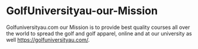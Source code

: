 # GolfUniversityau-our-Mission
Golfuniversityau.com our Mission is to provide best quality courses all over the world to spread the golf and golf apparel, online and at our university as well https://golfuniversityau.com/.
